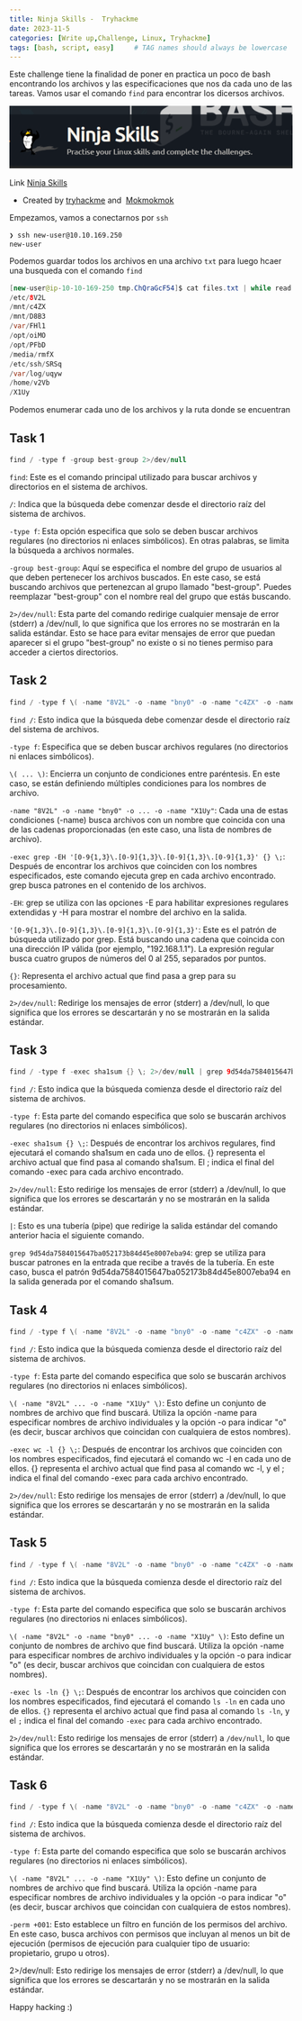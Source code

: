 ```yaml
---
title: Ninja Skills -  Tryhackme
date: 2023-11-5
categories: [Write up,Challenge, Linux, Tryhackme]
tags: [bash, script, easy]     # TAG names should always be lowercase
---
```


Este challenge tiene la finalidad de poner en practica un poco de bash encontrando los archivos y las especificaciones que nos da cada uno de las tareas. Vamos usar el comando `find` para encontrar los dicersos archivos.

![20231106005341.png](20231106005341.png)

Link [Ninja Skills](https://tryhackme.com/room/ninjaskills)
- Created by [tryhackme](https://tryhackme.com/p/tryhackme) and  [Mokmokmok](https://tryhackme.com/p/Mokmokmok)

Empezamos, vamos a conectarnos por `ssh`

```
❯ ssh new-user@10.10.169.250
new-user
```

Podemos guardar todos los archivos en una archivo `txt` para luego hcaer una busqueda con el comando `find`

```java
[new-user@ip-10-10-169-250 tmp.ChQraGcF54]$ cat files.txt | while read files;  do find / -name $files 2>/dev/null; done
/etc/8V2L
/mnt/c4ZX
/mnt/D8B3
/var/FHl1
/opt/oiMO
/opt/PFbD
/media/rmfX
/etc/ssh/SRSq
/var/log/uqyw
/home/v2Vb
/X1Uy
```
Podemos enumerar cada uno de los archivos y la ruta donde se encuentran

## Task 1

```java
find / -type f -group best-group 2>/dev/null
```

`find`: Este es el comando principal utilizado para buscar archivos y directorios en el sistema de archivos.

`/`: Indica que la búsqueda debe comenzar desde el directorio raíz del sistema de archivos.

`-type f`: Esta opción especifica que solo se deben buscar archivos regulares (no directorios ni enlaces simbólicos). En otras palabras, se limita la búsqueda a archivos normales.

`-group best-group`: Aquí se especifica el nombre del grupo de usuarios al que deben pertenecer los archivos buscados. En este caso, se está buscando archivos que pertenezcan al grupo llamado "best-group". Puedes reemplazar "best-group" con el nombre real del grupo que estás buscando.

`2>/dev/null`: Esta parte del comando redirige cualquier mensaje de error (stderr) a /dev/null, lo que significa que los errores no se mostrarán en la salida estándar. Esto se hace para evitar mensajes de error que puedan aparecer si el grupo "best-group" no existe o si no tienes permiso para acceder a ciertos directorios.



## Task 2

```java
find / -type f \( -name "8V2L" -o -name "bny0" -o -name "c4ZX" -o -name "D8B3" -o -name "FHl1" -o -name "oiMO" -o -name "PFbD" -o -name "rmfX" -o -name "SRSq" -o -name "uqyw" -o -name "v2Vb" -o -name "X1Uy" \) -exec grep -EH '[0-9{1,3}\.[0-9]{1,3}\.[0-9]{1,3}\.[0-9]{1,3}' {} \; 2>/dev/null
```

`find /`: Esto indica que la búsqueda debe comenzar desde el directorio raíz del sistema de archivos.

`-type f`: Especifica que se deben buscar archivos regulares (no directorios ni enlaces simbólicos).

`\( ... \)`: Encierra un conjunto de condiciones entre paréntesis. En este caso, se están definiendo múltiples condiciones para los nombres de archivo.

`-name "8V2L" -o -name "bny0" -o ... -o -name "X1Uy"`: Cada una de estas condiciones (-name) busca archivos con un nombre que coincida con una de las cadenas proporcionadas (en este caso, una lista de nombres de archivo).

`-exec grep -EH '[0-9{1,3}\.[0-9]{1,3}\.[0-9]{1,3}\.[0-9]{1,3}' {} \;`: Después de encontrar los archivos que coinciden con los nombres especificados, este comando ejecuta grep en cada archivo encontrado. grep busca patrones en el contenido de los archivos.

`-EH`: grep se utiliza con las opciones -E para habilitar expresiones regulares extendidas y -H para mostrar el nombre del archivo en la salida.

`'[0-9{1,3}\.[0-9]{1,3}\.[0-9]{1,3}\.[0-9]{1,3}'`: Este es el patrón de búsqueda utilizado por grep. Está buscando una cadena que coincida con una dirección IP válida (por ejemplo, "192.168.1.1"). La expresión regular busca cuatro grupos de números del 0 al 255, separados por puntos.

`{}`: Representa el archivo actual que find pasa a grep para su procesamiento.

`2>/dev/null`: Redirige los mensajes de error (stderr) a /dev/null, lo que significa que los errores se descartarán y no se mostrarán en la salida estándar.

## Task 3

```java
find / -type f -exec sha1sum {} \; 2>/dev/null | grep 9d54da7584015647ba052173b84d45e8007eba94
```

`find /`: Esto indica que la búsqueda comienza desde el directorio raíz del sistema de archivos.

`-type f`: Esta parte del comando especifica que solo se buscarán archivos regulares (no directorios ni enlaces simbólicos).

`-exec sha1sum {} \;`: Después de encontrar los archivos regulares, find ejecutará el comando sha1sum en cada uno de ellos. {} representa el archivo actual que find pasa al comando sha1sum. El ; indica el final del comando -exec para cada archivo encontrado.

`2>/dev/null`: Esto redirige los mensajes de error (stderr) a /dev/null, lo que significa que los errores se descartarán y no se mostrarán en la salida estándar.

`|`: Esto es una tubería (pipe) que redirige la salida estándar del comando anterior hacia el siguiente comando.

`grep 9d54da7584015647ba052173b84d45e8007eba94`: grep se utiliza para buscar patrones en la entrada que recibe a través de la tubería. En este caso, busca el patrón 9d54da7584015647ba052173b84d45e8007eba94 en la salida generada por el comando sha1sum.

## Task 4

```java
find / -type f \( -name "8V2L" -o -name "bny0" -o -name "c4ZX" -o -name "D8B3" -o -name "FHl1" -o -name "oiMO" -o -name "PFbD" -o -name "rmfX" -o -name "SRSq" -o -name "uqyw" -o -name "v2Vb" -o -name "X1Uy" \) -exec wc -l {} \; 2>/dev/null
```

`find /`: Esto indica que la búsqueda comienza desde el directorio raíz del sistema de archivos.

`-type f`: Esta parte del comando especifica que solo se buscarán archivos regulares (no directorios ni enlaces simbólicos).

`\( -name "8V2L" ... -o -name "X1Uy" \)`: Esto define un conjunto de nombres de archivo que find buscará. Utiliza la opción -name para especificar nombres de archivo individuales y la opción -o para indicar "o" (es decir, buscar archivos que coincidan con cualquiera de estos nombres).

`-exec wc -l {} \;`: Después de encontrar los archivos que coinciden con los nombres especificados, find ejecutará el comando wc -l en cada uno de ellos. {} representa el archivo actual que find pasa al comando wc -l, y el ; indica el final del comando -exec para cada archivo encontrado.

`2>/dev/null`: Esto redirige los mensajes de error (stderr) a /dev/null, lo que significa que los errores se descartarán y no se mostrarán en la salida estándar.


## Task 5

```java
find / -type f \( -name "8V2L" -o -name "bny0" -o -name "c4ZX" -o -name "D8B3" -o -name "FHl1" -o -name "oiMO" -o -name "PFbD" -o -name "rmfX" -o -name "SRSq" -o -name "uqyw" -o -name "v2Vb" -o -name "X1Uy" \) -exec ls -ln {} \; 2>/dev/null
```

`find /`: Esto indica que la búsqueda comienza desde el directorio raíz del sistema de archivos.

`-type f`: Esta parte del comando especifica que solo se buscarán archivos regulares (no directorios ni enlaces simbólicos).

`\( -name "8V2L" -o -name "bny0" ... -o -name "X1Uy" \)`: Esto define un conjunto de nombres de archivo que find buscará. Utiliza la opción -name para especificar nombres de archivo individuales y la opción -o para indicar "o" (es decir, buscar archivos que coincidan con cualquiera de estos nombres).

`-exec ls -ln {} \;`: Después de encontrar los archivos que coinciden con los nombres especificados, find ejecutará el comando `ls -ln` en cada uno de ellos. `{}` representa el archivo actual que find pasa al comando `ls -ln`, y el `;` indica el final del comando `-exec` para cada archivo encontrado.

`2>/dev/null`: Esto redirige los mensajes de error (stderr) a `/dev/null`, lo que significa que los errores se descartarán y no se mostrarán en la salida estándar.

## Task 6

```java
find / -type f \( -name "8V2L" -o -name "bny0" -o -name "c4ZX" -o -name "D8B3" -o -name "FHl1" -o -name "oiMO" -o -name "PFbD" -o -name "rmfX" -o -name "SRSq" -o -name "uqyw" -o -name "v2Vb" -o -name "X1Uy" \) -perm +001 2>/dev/null
```

`find /`: Esto indica que la búsqueda comienza desde el directorio raíz del sistema de archivos.

`-type f`: Esta parte del comando especifica que solo se buscarán archivos regulares (no directorios ni enlaces simbólicos).

`\( -name "8V2L" ... -o -name "X1Uy" \)`: Esto define un conjunto de nombres de archivo que find buscará. Utiliza la opción -name para especificar nombres de archivo individuales y la opción -o para indicar "o" (es decir, buscar archivos que coincidan con cualquiera de estos nombres).

`-perm +001`: Esto establece un filtro en función de los permisos del archivo. En este caso, busca archivos con permisos que incluyan al menos un bit de ejecución (permisos de ejecución para cualquier tipo de usuario: propietario, grupo u otros).

2>/dev/null: Esto redirige los mensajes de error (stderr) a /dev/null, lo que significa que los errores se descartarán y no se mostrarán en la salida estándar.

Happy hacking :)
